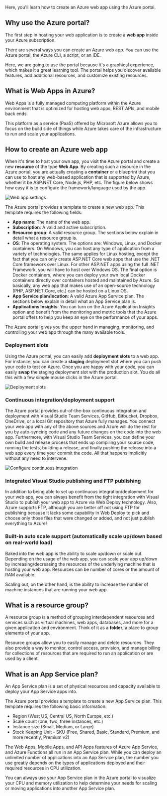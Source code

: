 ﻿Here, you'll learn how to create an Azure web app using the Azure portal.

## Why use the Azure portal?

The first step in hosting your web application is to create a **web app** inside your Azure subscription.

There are several ways you can create an Azure web app. You can use the Azure portal, the Azure CLI, a script, or an IDE.

Here, we are going to use the portal because it's a graphical experience, which makes it a great learning tool. The portal helps you discover available features, add additional resources, and customize existing resources.

## What is Web Apps in Azure?

Web Apps is a fully managed computing platform within the Azure environment that is optimized for hosting web apps, REST APIs, and mobile back ends.

This platform as a service (PaaS) offered by Microsoft Azure allows you to focus on the build side of things while Azure takes care of the infrastructure to run and scale your applications.

## How to create an Azure web app

When it's time to host your own app, you visit the Azure portal and create a new **resource** of the type **Web App**. By creating such a resource in the Azure portal, you are actually creating a **container** or a blueprint that you can use to host any web-based application that is supported by Azure, whether it be ASP.NET Core, Node.js, PHP, etc. The figure below shows how easy it is to configure the framework/language used by the app.

![Web app settings](../media/2-web-app-settings.png)

The Azure portal provides a template to create a new web app. This template requires the following fields:

- **App name**: The name of the web app.
- **Subscription**: A valid and active subscription.
- **Resource group**: A valid resource group. The sections below explain in detail what a resource group is.
- **OS**: The operating system. The options are: Windows, Linux, and Docker containers. On Windows, you can host any type of application from a variety of technologies. The same applies for Linux hosting, except the fact that you can only create ASP.NET Core web apps that use the .NET Core framework over Linux. For other ASP.NET apps using the full .NET Framework, you will have to host over Windows OS. The final option is Docker containers, where you can deploy your own local Docker containers directly over containers hosted and maintained by Azure. So basically, any web app that makes use of an open-source technology (PHP, ASP.NET Core, etc.) can be hosted on a Linux OS.
- **App Service plan/location**: A valid Azure App Service plan. The sections below explain in detail what an App Service plan is.
- **Applications Insights**: You can turn on the Azure Application Insights option and benefit from the monitoring and metric tools that the Azure portal offers to help you keep an eye on the performance of your apps.

The Azure portal gives you the upper hand in managing, monitoring, and controlling your web app through the many available tools.

### Deployment slots

Using the Azure portal, you can easily add **deployment slots** to a web app. For instance, you can create a **staging** deployment slot where you can push your code to test on Azure. Once you are happy with your code, you can easily **swap** the staging deployment slot with the production slot. You do all this with a few simple mouse clicks in the Azure portal.

![Deployment slots](../media/2-deployment-slots.png)

### Continuous integration/deployment support

The Azure portal provides out-of-the-box continuous integration and deployment with Visual Studio Team Services, GitHub, Bitbucket, Dropbox, OneDrive, or a local Git repository that Azure fully manages. You connect your web app with any of the above sources and Azure will do the rest for you by auto-syncing code and any future changes on the code into the web app. Furthermore, with Visual Studio Team Services, you can define your own build and release process that ends up compiling your source code, running the tests, building a release, and finally pushing the release into a web app every time your commit the code. All that happens implicitly without any need to intervene.

![Configure continuous integration](../media/2-continuous-integration.PNG)

### Integrated Visual Studio publishing and FTP publishing

In addition to being able to set up continuous integration/deployment for your web app, you can always benefit from the tight integration with Visual Studio to publish your web app to Azure via Web Deploy technology. Also, Azure supports FTP, although you are better off not using FTP for publishing because it lacks some capability in Web Deploy to pick and choose only those files that were changed or added, and not just publish everything to Azure!

### Built-in auto scale support (automatically scale up/down based on real-world load)

Baked into the web app is the ability to scale up/down or scale out. Depending on the usage of the web app, you can scale your app up/down by increasing/decreasing the resources of the underlying machine that is hosting your web app. Resources can be number of cores or the amount of RAM available.

Scaling out, on the other hand, is the ability to increase the number of machine instances that are running your web app.

## What is a resource group?

A resource group is a method of grouping interdependent resources and services such as virtual machines, web apps, databases, and more for a given application and environment. Think of it as a **folder**, a place to group elements of your app.

Resource groups allow you to easily manage and delete resources. They also provide a way to monitor, control access, provision, and manage billing for collections of resources that are required to run an application or are used by a client.

## What is an App Service plan?

An App Service plan is a set of physical resources and capacity available to deploy your App Service apps into.

The Azure portal provides a template to create a new App Service plan. This template requires the following basic information:

- Region (West US, Central US, North Europe, etc.)
- Scale count (one, two, three instances, etc.)
- Instance size (Small, Medium, or Large)
- Stock Keeping Unit - SKU (Free, Shared, Basic, Standard, Premium, and more recently, Premium v2)

The Web Apps, Mobile Apps, and API Apps features of Azure App Service, and Azure Functions all run in an App Service plan. While you can deploy an unlimited number of applications into an App Service plan, the number you use greatly depends on the types of applications deployed and their required resources in CPU utilization.

You can always use your App Service plan in the Azure portal to visualize your CPU and memory utilization to help determine your needs for scaling or moving applications into another App Service plan.
